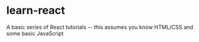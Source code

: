# learn-react
A basic series of React tutorials -- this assumes you know HTML/CSS and some basic JavaScript
